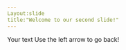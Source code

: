 ```yaml
---
Layout:slide
title:"Welcome to our second slide!"
---
```

Your text 
Use the left arrow to go back!
